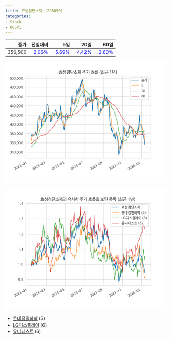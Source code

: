 ```yaml
---
title: 효성첨단소재 (298050)
categories:
- Stock
- KOSPI
---
```


|종가|전일대비|5일|20일|60일|
|---:|-------:|--:|---:|---:|
|356,500|<span style="color: blue">-2.06%</span>|<span style="color: blue">-5.69%</span>|<span style="color: blue">-4.42%</span>|<span style="color: blue">-2.60%</span>|


<!-- more -->

![298050](/assets/images/stock/298050.png)

![298050](/assets/images/stock/298050_sim.png)

- [롯데정밀화학](/004000/) (5)
- [LG디스플레이](/034220/) (6)
- [유니테스트](//086390/) (6)